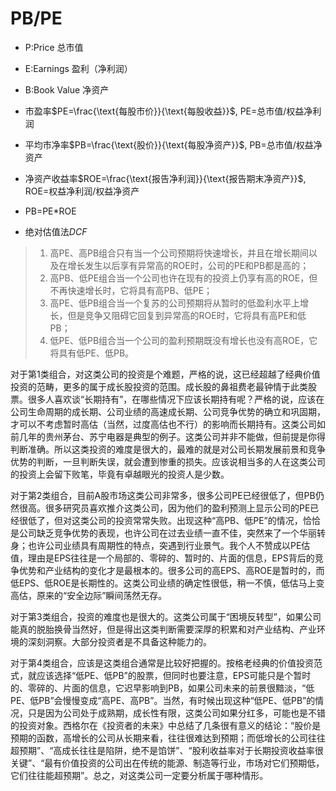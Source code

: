 # PB/PE

- P:Price 总市值
- E:Earnings 盈利（净利润）
- B:Book Value 净资产

- 市盈率$PE=\frac{\text{每股市价}}{\text{每股收益}}$, PE=总市值/权益净利润
- 平均市净率$PB=\frac{\text{股价}}{\text{每股净资产}}$, PB=总市值/权益净资产
- 净资产收益率$ROE=\frac{\text{报告净利润}}{\text{报告期末净资产}}$, ROE=权益净利润/权益净资产
- PB=PE*ROE
- 绝对估值法$DCF$

> 1. 高PE、高PB组合只有当一个公司预期将快速增长，并且在增长期间以及在增长发生以后享有异常高的ROE时，公司的PE和PB都是高的；
> 2. 高PB、低PE组合当一个公司也许在现有的投资上仍享有高的ROE，但不再快速增长时，它将具有高PB、低PE；
> 3. 高PE、低PB组合当一个复苏的公司预期将从暂时的低盈利水平上增长，但是竞争又阻碍它回复到异常高的ROE时，它将具有高PE和低PB；
> 4. 低PE、低PB组合当一个公司的盈利预期既没有增长也没有高ROE，它将具有低PE、低PB。

对于第1类组合，对这类公司的投资是个难题，严格的说，这已经超越了经典价值投资的范畴，更多的属于成长股投资的范围。成长股的鼻祖费老最钟情于此类股票。很多人喜欢谈“长期持有”，在哪些情况下应该长期持有呢？严格的说，应该在公司生命周期的成长期、公司业绩的高速成长期、公司竞争优势的确立和巩固期，才可以不考虑暂时高估（当然，过度高估也不行）的影响而长期持有。这类公司如前几年的贵州茅台、苏宁电器是典型的例子。这类公司并非不能做，但前提是你得判断准确。所以这类投资的难度是很大的，最难的就是对公司长期发展前景和竞争优势的判断，一旦判断失误，就会遭到惨重的损失。应该说相当多的人在这类公司的投资上会留下败笔，毕竟有卓越眼光的投资人是少数。

对于第2类组合，目前A股市场这类公司非常多，很多公司PE已经很低了，但PB仍然很高。很多研究员喜欢推介这类公司，因为他们的盈利预测上显示公司的PE已经很低了，但对这类公司的投资常常失败。出现这种“高PB、低PE”的情况，恰恰是公司缺乏竞争优势的表现，也许公司在过去业绩一直不佳，突然来了一个华丽转身；也许公司业绩具有周期性的特点，突遇到行业景气。我个人不赞成以PE估值，理由是EPS往往是一个局部的、零碎的、暂时的、片面的信息，EPS背后的竞争优势和产业结构的变化才是最根本的。很多公司的高EPS、高ROE是暂时的，而低EPS、低ROE是长期性的。这类公司业绩的确定性很低，稍一不慎，低估马上变高估，原来的“安全边际”瞬间荡然无存。

对于第3类组合，投资的难度也是很大的。这类公司属于“困境反转型”，如果公司能真的脱胎换骨当然好，但是得出这类判断需要深厚的积累和对产业结构、产业环境的深刻洞察。大部分投资者是不具备这种能力的。

对于第4类组合，应该是这类组合通常是比较好把握的。按格老经典的价值投资范式，就应该选择“低PE、低PB”的股票，但同时也要注意，EPS可能只是个暂时的、零碎的、片面的信息，它迟早影响到PB，如果公司未来的前景很黯淡，“低PE、低PB”会慢慢变成“高PE、高PB”。当然，有时候出现这种“低PE、低PB”的情况，只是因为公司处于成熟期，成长性有限，这类公司如果分红多，可能也是不错的投资对象。西格尔在《投资者的未来》中总结了几条很有意义的结论：“股价是预期的函数，高增长的公司从长期来看，往往很难达到预期；而低增长的公司往往超预期”、“高成长往往是陷阱，绝不是馅饼”、“股利收益率对于长期投资收益率很关键”、“最有价值投资的公司出在传统的能源、制造等行业，市场对它们预期低，它们往往能超预期”。总之，对这类公司一定要分析属于哪种情形。
